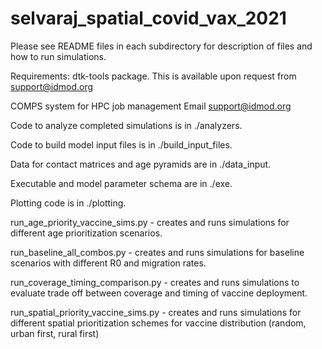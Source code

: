 # selvaraj_spatial_covid_vax_2021

Please see README files in each subdirectory for description of files and how to run simulations.

Requirements: 
dtk-tools package. This is available upon request from support@idmod.org

COMPS system for HPC job management Email support@idmod.org

Code to analyze completed simulations is in ./analyzers.

Code to build model input files is in ./build_input_files.

Data for contact matrices and age pyramids are in ./data_input.

Executable and model parameter schema are in ./exe.

Plotting code is in ./plotting.

run_age_priority_vaccine_sims.py - creates and runs simulations for different age prioritization scenarios.

run_baseline_all_combos.py - creates and runs simulations for baseline scenarios with different R0 and migration rates.

run_coverage_timing_comparison.py - creates and runs simulations to evaluate trade off between coverage and timing of vaccine deployment.

run_spatial_priority_vaccine_sims.py - creates and runs simulations for different spatial prioritization schemes for vaccine distribution (random, urban first, rural first)